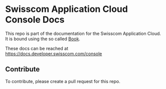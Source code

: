 # Swisscom Application Cloud Console Docs

This repo is part of the documentation for the Swisscom Application Cloud. It is bound using the so called [Book](https://github.com/swisscom/docs-appcloud-book).

These docs can be reached at <https://docs.developer.swisscom.com/console>

## Contribute

To contribute, please create a pull request for this repo.
